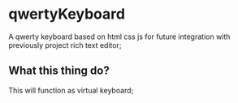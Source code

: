 # qwertyKeyboard
A qwerty keyboard based on html css js for future integration with previously project rich text editor;

## What this thing do?
This will function as virtual keyboard;
